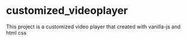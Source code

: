 # customized_videoplayer
This project is a customized video player that created with vanilla-js and html css
